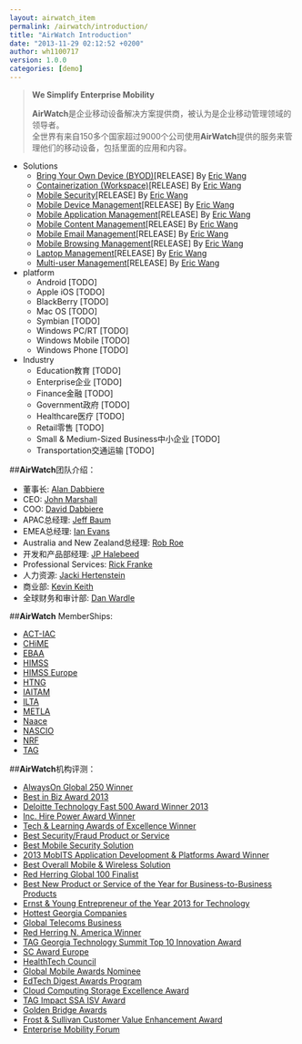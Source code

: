 ```yaml
---
layout: airwatch_item
permalink: /airwatch/introduction/
title: "AirWatch Introduction"
date: "2013-11-29 02:12:52 +0200"
author: wh1100717
version: 1.0.0
categories: [demo]
---
```

>**We Simplify Enterprise Mobility**
>
>**AirWatch**是企业移动设备解决方案提供商，被认为是企业移动管理领域的领导者。<br>
>全世界有来自150多个国家超过9000个公司使用**AirWatch**提供的服务来管理他们的移动设备，包括里面的应用和内容。

*   Solutions
    *   [Bring Your Own Device (BYOD)]\[RELEASE] By [Eric Wang]
    *   [Containerization (Workspace)]\[RELEASE] By [Eric Wang]
    *   [Mobile Security]\[RELEASE] By [Eric Wang]
    *   [Mobile Device Management]\[RELEASE] By [Eric Wang]
    *   [Mobile Application Management]\[RELEASE] By [Eric Wang]
    *   [Mobile Content Management]\[RELEASE] By [Eric Wang]
    *   [Mobile Email Management]\[RELEASE] By [Eric Wang]
    *   [Mobile Browsing Management]\[RELEASE] By [Eric Wang]
    *   [Laptop Management]\[RELEASE] By [Eric Wang]
    *   [Multi-user Management]\[RELEASE] By [Eric Wang]
*   platform
    *   Android [TODO]
    *   Apple iOS [TODO]
    *   BlackBerry [TODO]
    *   Mac OS [TODO]
    *   Symbian [TODO]
    *   Windows PC/RT [TODO]
    *   Windows Mobile [TODO]
    *   Windows Phone [TODO]
*   Industry
    *   Education教育 [TODO]
    *   Enterprise企业 [TODO]
    *   Finance金融 [TODO]
    *   Government政府 [TODO]
    *   Healthcare医疗 [TODO]
    *   Retail零售 [TODO]
    *   Small & Medium-Sized Business中小企业 [TODO]
    *   Transportation交通运输 [TODO]


##**AirWatch**团队介绍：

* 董事长: [Alan Dabbiere]
* CEO: [John Marshall]
* COO: [David Dabbiere]
* APAC总经理: [Jeff Baum]
* EMEA总经理: [Ian Evans]
* Australia and New Zealand总经理: [Rob Roe]
* 开发和产品部经理: [JP Halebeed]
* Professional Services: [Rick Franke]
* 人力资源: [Jacki Hertenstein]
* 商业部: [Kevin Keith]
* 全球财务和审计部: [Dan Wardle]

##**AirWatch** MemberShips:

* [ACT-IAC]
* [CHiME]
* [EBAA]
* [HIMSS]
* [HIMSS Europe]
* [HTNG]
* [IAITAM]
* [ILTA]
* [METLA]
* [Naace]
* [NASCIO]
* [NRF]
* [TAG]

##**AirWatch**机构评测：

* [AlwaysOn Global 250 Winner][1]
* [Best in Biz Award 2013][2]
* [Deloitte Technology Fast 500 Award Winner 2013][3]
* [Inc. Hire Power Award Winner][4]
* [Tech & Learning Awards of Excellence Winner][5]
* [Best Security/Fraud Product or Service][6]
* [Best Mobile Security Solution][7]
* [2013 MobITS Application Development & Platforms Award Winner][8]
* [Best Overall Mobile & Wireless Solution][9]
* [Red Herring Global 100 Finalist][10]
* [Best New Product or Service of the Year for Business-to-Business Products][11]
* [Ernst & Young Entrepreneur of the Year 2013 for Technology][12]
* [Hottest Georgia Companies][13]
* [Global Telecoms Business][14]
* [Red Herring N. America Winner][15]
* [TAG Georgia Technology Summit Top 10 Innovation Award][16]
* [SC Award Europe][17]
* [HealthTech Council][18]
* [Global Mobile Awards Nominee][19]
* [EdTech Digest Awards Program][20]
* [Cloud Computing Storage Excellence Award][21]
* [TAG Impact SSA ISV Award][22]
* [Golden Bridge Awards][23]
* [Frost & Sullivan Customer Value Enhancement Award][24]
* [Enterprise Mobility Forum][25]


[Bring Your Own Device (BYOD)]:{{site.url}}/airwatch/byod/
[Containerization (Workspace)]:{{site.url}}/airwatch/containerization/
[Mobile Security]:{{site.url}}/airwatch/security/
[Mobile Device Management]:{{site.url}}/airwatch/mdm/
[Mobile Application Management]:{{site.url}}/airwatch/mam/
[Mobile Content Management]:{{site.url}}/airwatch/mcm/
[Mobile Email Management]:{{site.url}}/airwatch/mem/
[Mobile Browsing Management]:{{site.url}}/airwatch/mbm/
[Laptop Management]:{{site.url}}/airwatch/laptop/
[Multi-user Management]:{{site.url}}/airwatch/multiuser/

[Android]:{{site.url}}/airwatch/android/
[Apple iOS]:{{site.url}}/airwatch/ios/
[BlackBerry]:{{site.url}}/airwatch/blackberry/
[Mac OS]:{{site.url}}/airwatch/macos/
[Symbian]:{{site.url}}/airwatch/symbian/
[Windows PC/RT]:{{site.url}}/airwatch/windowspc/
[Windows Mobile]:{{site.url}}/airwatch/windowsmobile/
[Windows Phone]:{{site.url}}/airwatch/windowsphone/

[Education教育]:{{site.url}}/airwatch/education/
[Enterprise企业]:{{site.url}}/airwatch/enterprise/
[Finance金融]:{{site.url}}/airwatch/finance/
[Government政府]:{{site.url}}/airwatch/government/
[Healthcare医疗]:{{site.url}}/airwatch/healthcare/
[Retail零售]:{{site.url}}/airwatch/retail/
[Small & Medium-Sized Business中小企业]:{{site.url}}/airwatch/business/
[Transportation交通运输]:{{site.url}}/airwatch/transport/

[1]:http://aonetwork.com/the-alwayson-global-250-top-company-competition-2/
[2]:http://www.bestinbizawards.com/2013-winners/
[3]:http://www.deloitte.com/assets/Dcom-UnitedStates/Local%20Assets/Documents/TMT_us_tmt/us_tmt_fast500_rankings_110713.pdf
[4]:http://www.inc.com/hire-power/list/2013
[5]:http://www.techlearning.com/section/AwardsofExcellence
[6]:http://www.arena-international.com/ebf-future-banking-security/awards/
[7]:http://www.scmagazine.com/2014-sc-awards-us-finalists/article/319868/1/
[8]:http://ctiait.ctia.org/mobits/2013/public/
[9]:http://m6mobilityxchange.com/
[10]:http://www.redherring.com/top-100/
[11]:http://www.stevieawards.com/pubs/iba/awards/408_2913_24128.cfm
[12]:http://www.air-watch.com/company/news-room/press-releases/2013/06/john-marshall-honored-as-winner-of-the-ernst-young-entrepreneur-of-the-year
[13]:http://www.prweb.com/releases/2013/5/prweb10771126.htm
[14]:http://www.air-watch.com/company/news-room/press-releases/2013/06/airwatch-selected-as-winner-of-global-telecoms-business-innovation-award
[15]:http://www.air-watch.com/company/news-room/press-releases/2013/05/airwatch-selected-as-a-red-herring-top-100-north-america
[16]:http://tagthink.com/5-connecting-technology-professionals-press-releases/1264-tag-unveils-the-top-10-innovative-technology-companies-in-georgia.html
[17]:http://www.air-watch.com/company/news-room/press-releases/2013/05/airwatch-wins-sc-award-europe-2013-for-best-mobile-solution
[18]:http://healthtechcouncil.org/index.php/council-meeting/april-2013/awards
[19]:http://www.globalmobileawards.com/
[20]:http://edtechdigest.wordpress.com/etd-awards/2013-finalists-winners/
[21]:http://www.air-watch.com/company/news-room/industry-recognition/2013/01/2013-cloud-storage-excellence-award-for-mobile-content-management
[22]:http://www.tagonline.org/events/ssa-impact-awards/2012-ssa-impact-awards/
[23]:http://www.goldenbridgeawards.com/world/
[24]:http://www.frost.com/prod/servlet/press-release.pag?docid=265644249
[25]:http://www.enterprisemobilityforum.com/uploads/1/2/3/9/12399200/enterprise_mobility_forum_2012_awards_release.pdf

[Alan Dabbiere]:http://www.linkedin.com/in/alandabbiere
[John Marshall]:http://www.linkedin.com/pub/john-marshall/14/116/296
[David Dabbiere]:http://www.linkedin.com/pub/david-dabbiere/9/126/a76
[Jeff Baum]:http://www.linkedin.com/pub/jeff-baum/1/320/5b9
[Ian Evans]:http://uk.linkedin.com/pub/ian-evans/0/324/b00
[Rob Roe]:http://www.linkedin.com/in/robinsonroe
[JP Halebeed]:http://www.linkedin.com/pub/jp-halebeed/1/5a4/135
[Rick Franke]:http://www.linkedin.com/in/rfranke
[Jacki Hertenstein]:http://www.linkedin.com/pub/jacki-hertenstein/4/71b/b32
[Kevin Keith]:http://www.linkedin.com/pub/kevin-keith/4/2b4/21b
[Dan Wardle]:http://www.linkedin.com/pub/dan-wardle/4/131/5b4

[ACT-IAC]:http://www.actgov.org
[CHiME]:http://www.cio-chime.org/
[EBAA]:http://www.ebaa.org/
[HIMSS]:http://www.himss.org/
[HIMSS Europe]:http://www.himss.eu/
[HTNG]:http://www.htng.org/
[IAITAM]:https://www.iaitam.org/eweb/startpage.aspx
[ILTA]:http://www.iltanet.org/
[METLA]:http://www.metla.org/
[Naace]:http://www.naace.co.uk/
[NASCIO]:http://www.nascio.org/
[NRF]:http://www.nrf.com/
[TAG]:http://www.tagonline.org/

[Eric Wang]:http://github.com/wh1100717